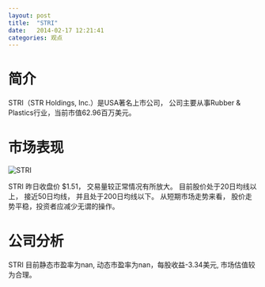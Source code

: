 ```yaml
---
layout: post
title:  "STRI"
date:   2014-02-17 12:21:41
categories: 观点
---
```


# 简介
STRI（STR Holdings, Inc.）是USA著名上市公司，
公司主要从事Rubber & Plastics行业，当前市值62.96百万美元。

# 市场表现

![STRI](http://finviz.com/chart.ashx?t=STRI&ty=c&ta=1&p=d&s=l)

STRI 昨日收盘价 $1.51，
交易量较正常情况有所放大。
目前股价处于20日均线以上，
接近50日均线，
并且处于200日均线以下。
从短期市场走势来看，
股价走势平稳，投资者应减少无谓的操作。

# 公司分析
STRI 目前静态市盈率为nan, 动态市盈率为nan，每股收益-3.34美元,
市场估值较为合理。
